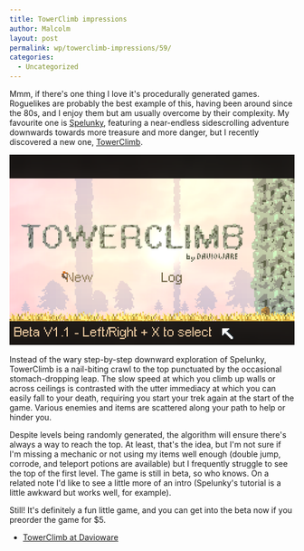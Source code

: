 ```yaml
---
title: TowerClimb impressions
author: Malcolm
layout: post
permalink: wp/towerclimb-impressions/59/
categories:
  - Uncategorized
---
```

Mmm, if there's one thing I love it's procedurally generated games. Roguelikes are probably the best example of this, having been around since the 80s, and I enjoy them but am usually overcome by their complexity. My favourite one is [Spelunky][1], featuring a near-endless sidescrolling adventure downwards towards more treasure and more danger, but I recently discovered a new one, [TowerClimb][2].

![TowerClimb](/assets/towerclimb.png)

Instead of the wary step-by-step downward exploration of Spelunky, TowerClimb is a nail-biting crawl to the top punctuated by the occasional stomach-dropping leap. The slow speed at which you climb up walls or across ceilings is contrasted with the utter immediacy at which you can easily fall to your death, requiring you start your trek again at the start of the game. Various enemies and items are scattered along your path to help or hinder you.

Despite levels being randomly generated, the algorithm will ensure there's always a way to reach the top. At least, that's the idea, but I'm not sure if I'm missing a mechanic or not using my items well enough (double jump, corrode, and teleport potions are available) but I frequently struggle to see the top of the first level. The game is still in beta, so who knows. On a related note I'd like to see a little more of an intro (Spelunky's tutorial is a little awkward but works well, for example).

Still! It's definitely a fun little game, and you can get into the beta now if you preorder the game for $5.

  * [TowerClimb at Davioware][2]

 [1]: http://spelunkyworld.com/original.html
 [2]: http://www.davioware.com/index.php?page=2